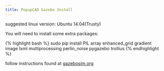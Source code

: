 ```yaml
---
title: PopupCAD Gazebo Install
---
```


suggested linux version: Ubuntu 14.04(Trusty)

You will need to install some extra packages:

{% highlight bash %}
sudo pip install PIL array enhanced_grid gradient image lxml multiprocessing perlin_noise pygazebo trollius
{% endhighlight %}

follow instructions found at [gazebosim.org](http://gazebosim.org/tutorials?tut=install_from_source&cat=install)

